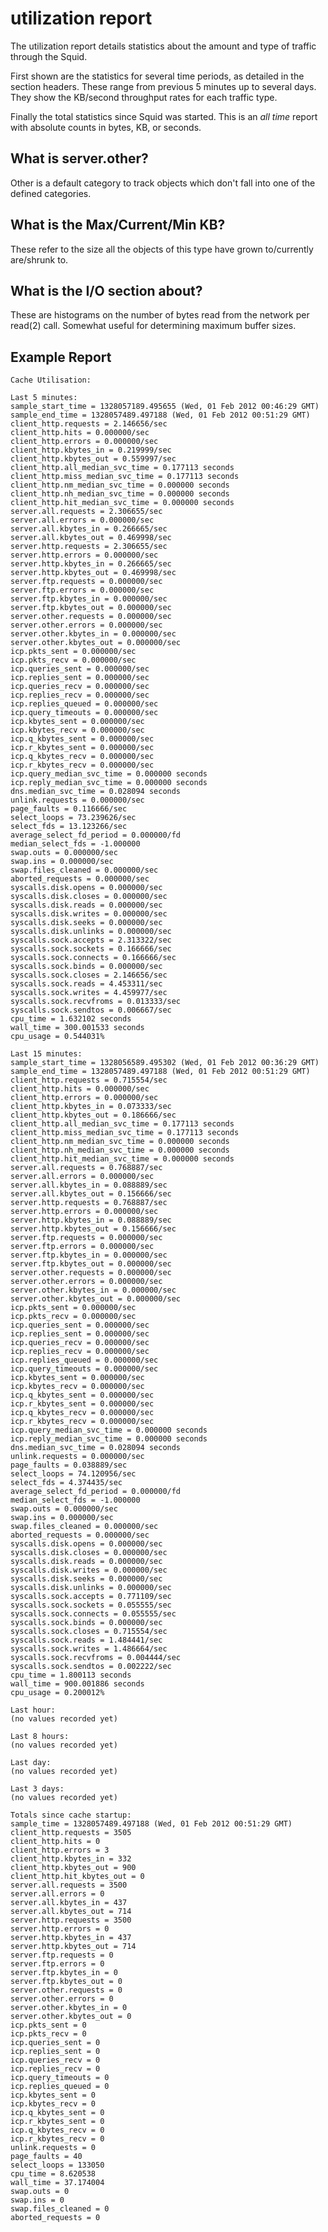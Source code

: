 # utilization report

The utilization report details statistics about the amount and type of
traffic through the Squid.

First shown are the statistics for several time periods, as detailed in
the section headers. These range from previous 5 minutes up to several
days. They show the KB/second throughput rates for each traffic type.

Finally the total statistics since Squid was started. This is an *all
time* report with absolute counts in bytes, KB, or seconds.

## What is server.other?

Other is a default category to track objects which don't fall into one
of the defined categories.

## What is the Max/Current/Min KB?

These refer to the size all the objects of this type have grown
to/currently are/shrunk to.

## What is the I/O section about?

These are histograms on the number of bytes read from the network per
read(2) call. Somewhat useful for determining maximum buffer sizes.

## Example Report

    Cache Utilisation:
    
    Last 5 minutes:
    sample_start_time = 1328057189.495655 (Wed, 01 Feb 2012 00:46:29 GMT)
    sample_end_time = 1328057489.497188 (Wed, 01 Feb 2012 00:51:29 GMT)
    client_http.requests = 2.146656/sec
    client_http.hits = 0.000000/sec
    client_http.errors = 0.000000/sec
    client_http.kbytes_in = 0.219999/sec
    client_http.kbytes_out = 0.559997/sec
    client_http.all_median_svc_time = 0.177113 seconds
    client_http.miss_median_svc_time = 0.177113 seconds
    client_http.nm_median_svc_time = 0.000000 seconds
    client_http.nh_median_svc_time = 0.000000 seconds
    client_http.hit_median_svc_time = 0.000000 seconds
    server.all.requests = 2.306655/sec
    server.all.errors = 0.000000/sec
    server.all.kbytes_in = 0.266665/sec
    server.all.kbytes_out = 0.469998/sec
    server.http.requests = 2.306655/sec
    server.http.errors = 0.000000/sec
    server.http.kbytes_in = 0.266665/sec
    server.http.kbytes_out = 0.469998/sec
    server.ftp.requests = 0.000000/sec
    server.ftp.errors = 0.000000/sec
    server.ftp.kbytes_in = 0.000000/sec
    server.ftp.kbytes_out = 0.000000/sec
    server.other.requests = 0.000000/sec
    server.other.errors = 0.000000/sec
    server.other.kbytes_in = 0.000000/sec
    server.other.kbytes_out = 0.000000/sec
    icp.pkts_sent = 0.000000/sec
    icp.pkts_recv = 0.000000/sec
    icp.queries_sent = 0.000000/sec
    icp.replies_sent = 0.000000/sec
    icp.queries_recv = 0.000000/sec
    icp.replies_recv = 0.000000/sec
    icp.replies_queued = 0.000000/sec
    icp.query_timeouts = 0.000000/sec
    icp.kbytes_sent = 0.000000/sec
    icp.kbytes_recv = 0.000000/sec
    icp.q_kbytes_sent = 0.000000/sec
    icp.r_kbytes_sent = 0.000000/sec
    icp.q_kbytes_recv = 0.000000/sec
    icp.r_kbytes_recv = 0.000000/sec
    icp.query_median_svc_time = 0.000000 seconds
    icp.reply_median_svc_time = 0.000000 seconds
    dns.median_svc_time = 0.028094 seconds
    unlink.requests = 0.000000/sec
    page_faults = 0.116666/sec
    select_loops = 73.239626/sec
    select_fds = 13.123266/sec
    average_select_fd_period = 0.000000/fd
    median_select_fds = -1.000000
    swap.outs = 0.000000/sec
    swap.ins = 0.000000/sec
    swap.files_cleaned = 0.000000/sec
    aborted_requests = 0.000000/sec
    syscalls.disk.opens = 0.000000/sec
    syscalls.disk.closes = 0.000000/sec
    syscalls.disk.reads = 0.000000/sec
    syscalls.disk.writes = 0.000000/sec
    syscalls.disk.seeks = 0.000000/sec
    syscalls.disk.unlinks = 0.000000/sec
    syscalls.sock.accepts = 2.313322/sec
    syscalls.sock.sockets = 0.166666/sec
    syscalls.sock.connects = 0.166666/sec
    syscalls.sock.binds = 0.000000/sec
    syscalls.sock.closes = 2.146656/sec
    syscalls.sock.reads = 4.453311/sec
    syscalls.sock.writes = 4.459977/sec
    syscalls.sock.recvfroms = 0.013333/sec
    syscalls.sock.sendtos = 0.006667/sec
    cpu_time = 1.632102 seconds
    wall_time = 300.001533 seconds
    cpu_usage = 0.544031%
    
    Last 15 minutes:
    sample_start_time = 1328056589.495302 (Wed, 01 Feb 2012 00:36:29 GMT)
    sample_end_time = 1328057489.497188 (Wed, 01 Feb 2012 00:51:29 GMT)
    client_http.requests = 0.715554/sec
    client_http.hits = 0.000000/sec
    client_http.errors = 0.000000/sec
    client_http.kbytes_in = 0.073333/sec
    client_http.kbytes_out = 0.186666/sec
    client_http.all_median_svc_time = 0.177113 seconds
    client_http.miss_median_svc_time = 0.177113 seconds
    client_http.nm_median_svc_time = 0.000000 seconds
    client_http.nh_median_svc_time = 0.000000 seconds
    client_http.hit_median_svc_time = 0.000000 seconds
    server.all.requests = 0.768887/sec
    server.all.errors = 0.000000/sec
    server.all.kbytes_in = 0.088889/sec
    server.all.kbytes_out = 0.156666/sec
    server.http.requests = 0.768887/sec
    server.http.errors = 0.000000/sec
    server.http.kbytes_in = 0.088889/sec
    server.http.kbytes_out = 0.156666/sec
    server.ftp.requests = 0.000000/sec
    server.ftp.errors = 0.000000/sec
    server.ftp.kbytes_in = 0.000000/sec
    server.ftp.kbytes_out = 0.000000/sec
    server.other.requests = 0.000000/sec
    server.other.errors = 0.000000/sec
    server.other.kbytes_in = 0.000000/sec
    server.other.kbytes_out = 0.000000/sec
    icp.pkts_sent = 0.000000/sec
    icp.pkts_recv = 0.000000/sec
    icp.queries_sent = 0.000000/sec
    icp.replies_sent = 0.000000/sec
    icp.queries_recv = 0.000000/sec
    icp.replies_recv = 0.000000/sec
    icp.replies_queued = 0.000000/sec
    icp.query_timeouts = 0.000000/sec
    icp.kbytes_sent = 0.000000/sec
    icp.kbytes_recv = 0.000000/sec
    icp.q_kbytes_sent = 0.000000/sec
    icp.r_kbytes_sent = 0.000000/sec
    icp.q_kbytes_recv = 0.000000/sec
    icp.r_kbytes_recv = 0.000000/sec
    icp.query_median_svc_time = 0.000000 seconds
    icp.reply_median_svc_time = 0.000000 seconds
    dns.median_svc_time = 0.028094 seconds
    unlink.requests = 0.000000/sec
    page_faults = 0.038889/sec
    select_loops = 74.120956/sec
    select_fds = 4.374435/sec
    average_select_fd_period = 0.000000/fd
    median_select_fds = -1.000000
    swap.outs = 0.000000/sec
    swap.ins = 0.000000/sec
    swap.files_cleaned = 0.000000/sec
    aborted_requests = 0.000000/sec
    syscalls.disk.opens = 0.000000/sec
    syscalls.disk.closes = 0.000000/sec
    syscalls.disk.reads = 0.000000/sec
    syscalls.disk.writes = 0.000000/sec
    syscalls.disk.seeks = 0.000000/sec
    syscalls.disk.unlinks = 0.000000/sec
    syscalls.sock.accepts = 0.771109/sec
    syscalls.sock.sockets = 0.055555/sec
    syscalls.sock.connects = 0.055555/sec
    syscalls.sock.binds = 0.000000/sec
    syscalls.sock.closes = 0.715554/sec
    syscalls.sock.reads = 1.484441/sec
    syscalls.sock.writes = 1.486664/sec
    syscalls.sock.recvfroms = 0.004444/sec
    syscalls.sock.sendtos = 0.002222/sec
    cpu_time = 1.800113 seconds
    wall_time = 900.001886 seconds
    cpu_usage = 0.200012%
    
    Last hour:
    (no values recorded yet)
    
    Last 8 hours:
    (no values recorded yet)
    
    Last day:
    (no values recorded yet)
    
    Last 3 days:
    (no values recorded yet)
    
    Totals since cache startup:
    sample_time = 1328057489.497188 (Wed, 01 Feb 2012 00:51:29 GMT)
    client_http.requests = 3505
    client_http.hits = 0
    client_http.errors = 3
    client_http.kbytes_in = 332
    client_http.kbytes_out = 900
    client_http.hit_kbytes_out = 0
    server.all.requests = 3500
    server.all.errors = 0
    server.all.kbytes_in = 437
    server.all.kbytes_out = 714
    server.http.requests = 3500
    server.http.errors = 0
    server.http.kbytes_in = 437
    server.http.kbytes_out = 714
    server.ftp.requests = 0
    server.ftp.errors = 0
    server.ftp.kbytes_in = 0
    server.ftp.kbytes_out = 0
    server.other.requests = 0
    server.other.errors = 0
    server.other.kbytes_in = 0
    server.other.kbytes_out = 0
    icp.pkts_sent = 0
    icp.pkts_recv = 0
    icp.queries_sent = 0
    icp.replies_sent = 0
    icp.queries_recv = 0
    icp.replies_recv = 0
    icp.query_timeouts = 0
    icp.replies_queued = 0
    icp.kbytes_sent = 0
    icp.kbytes_recv = 0
    icp.q_kbytes_sent = 0
    icp.r_kbytes_sent = 0
    icp.q_kbytes_recv = 0
    icp.r_kbytes_recv = 0
    unlink.requests = 0
    page_faults = 40
    select_loops = 133050
    cpu_time = 8.620538
    wall_time = 37.174004
    swap.outs = 0
    swap.ins = 0
    swap.files_cleaned = 0
    aborted_requests = 0
